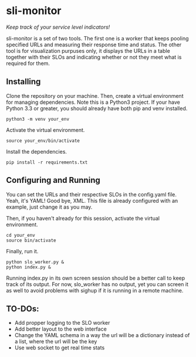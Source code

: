 # sli-monitor

*Keep track of your service level indicators!*

sli-monitor is a set of two tools. The first one is a worker that keeps pooling specified URLs and measuring their response time and status. The other tool is for visualization purpuses only, it displays the URLs in a table together with their SLOs and indicating whether or not they meet what is required for them. 

## Installing

Clone the repository on your machine.  Then, create a virtual environment for managing dependencies.
Note this is a Python3 project. If your have Python 3.3 or greater, you should already have both pip and venv installed.

```shell
python3 -m venv your_env
```

Activate the virtual environment.

```shell
source your_env/bin/activate
```

Install the dependencies.

```shell
pip install -r requirements.txt
```

## Configuring and Running

You can set the URLs and their respective SLOs in the config.yaml file. Yeah, it's YAML! Good bye, XML.
This file is already configured with an example, just change it as you may.

Then, if you haven't already for this session, activate the virtual environment.

```shell
cd your_env
source bin/activate
```

Finally, run it.

```shell
python slo_worker.py &
python index.py &
```

Running index.py in its own screen session should be a better call to keep track of its output. For now, slo_worker has no output, yet you can screen it as well to avoid problems with sighup if it is running in a remote machine.

## TO-DOs:

* Add propper logging to the SLO worker
* Add better layout to the web interface
* Change the YAML schema in a way the url will be a dictionary instead of a list, where the url will be the key
* Use web socket to get real time stats
